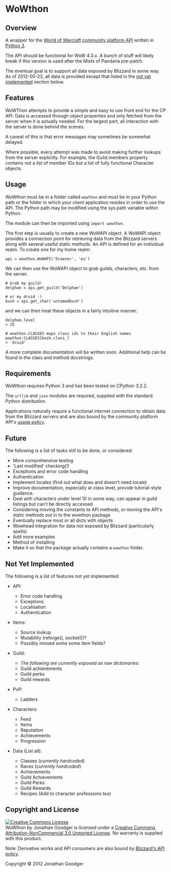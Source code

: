 ﻿# WoWthon #
## Overview ##
A wrapper for the [World of Warcraft][wow] [community platform API][api docs]
written in [Python 3][python].

The API should be functional for WoW 4.3.x. A bunch of stuff will likely break
if this version is used after the Mists of Pandaria pre-patch.

The eventual goal is to support all data exposed by Blizzard in some way.
As of 2012-05-23, all data is provided except that listed in the [not yet
implemented][nyi] section below.

[wow]: http://us.battle.net/wow/
[api docs]: http://blizzard.github.com/api-wow-docs/
[python]: http://www.python.org/
[nyi]: #not-yet-implemented

## Features ##
WoWThon attempts to provide a simple and easy to use front end for the CP API.
Data is accessed through object properties and only fetched from the server
when it is actually needed. For the largest part, all interaction with the
server is done behind the scenes.

A caveat of this is that error messages may sometimes be somewhat delayed.

Where possible, every attempt was made to avoid making further lookups from
the server explicitly. For example, the Guild.members property contains not
a list of member IDs but a list of fully functional Character objects.

## Usage ##
WoWthon must be in a folder called `wowthon` and must be in your Python path
or the folder in which your client application resides in order to use the
API. The Python path may be modified using the sys.path variable within 
Python.

The module can then be imported using `import wowthon`.

The first step is usually to create a new WoWAPI object. A WoWAPI object
provides a connection point for retrieving data from the Blizzard servers
along with several useful static methods. An API is defined for an individual
realm. To create one for my home realm:

    api = wowthon.WoWAPI('Draenor', 'eu')

We can then use the WoWAPI object to grab guilds, characters, etc. from the
server.

    # Grab my guild!
    delphae = api.get_guild('Delphae')
    
    # or my druid :)
    bush = api.get_char('untamedbush')
    
and we can then treat these objects in a fairly intuitive manner.

    delphae.level
    > 25
    
    # wowthon.CLASSES maps class ids to their English names
    wowthon.CLASSES[bush.class_]
    > 'druid'
    
A more complete documentation will be written soon. Additional help can be
found in the class and method docstrings.

## Requirements ##
WoWthon requires Python 3 and has been tested on CPython 3.2.2.

The `urllib` and `json` modules are required, supplied with the standard
Python distribution.

Applications naturally require a functional internet connection to obtain
data from the Blizzard servers and are also bound by the community platform
API's [usage policy][usage].

[usage]: http://blizzard.github.com/api-wow-docs/#idp26536

## Future ##
The following is a list of tasks still to be done, or considered:

- More comprehensive testing
- 'Last modified' checking(!)
- Exceptions and error code handling
- Authentication
- Implement locales (find out what does and doesn't need locale)
- Improve documentation, especially at class level, provide
  tutorial-style guidance.
- Deal with characters under level 10 in some way, can appear in guild
  listings but can't be directly accessed
- Considering moving the constants to API methods, or moving the
  API's static methods out in to the wowthon package
- Eventually replace most or all dicts with objects
- Wowhead integration for data not exposed by Blizzard (particularly spells)
- Add more examples
- Method of installing
- Make it so that the package actually contains a `wowthon` folder.

## Not Yet Implemented ##
The following is a list of features not yet implemented:

- API:
    - Error code handling
    - Exceptions
    - Localisation
    - Authentication

- Items:
    - Source lookup
    - Mutability (reforge(), socket())?
    - Possibly missed some some item fields?

- Guild:
    - *The following are currently exposed as raw dictionaries*:
    - Guild achievements
    - Guild perks
    - Guild rewards

- PvP:
    - Ladders

- Characters:
    - Feed
    - Items
    - Reputation
    - Achievements
    - Progression

- Data (List all):
    - Classes (*currently hardcoded*)
    - Races (*currently hardcoded*)
    - Achievements
    - Guild Achievements
    - Guild Perks
    - Guild Rewards
    - Recipes (Add to character professions too)
    
## Copyright and License ##
<a rel="license" href="http://creativecommons.org/licenses/by-nc/3.0/">
<img alt="Creative Commons License" style="border-width:0"
src="http://i.creativecommons.org/l/by-nc/3.0/88x31.png" />
</a><br /><span xmlns:dct="http://purl.org/dc/terms/" property="dct:title">
WoWthon</span> by <span xmlns:cc="http://creativecommons.org/ns#" 
property="cc:attributionName">Jonathan Goodger</span> is licensed under a 
<a rel="license" href="http://creativecommons.org/licenses/by-nc/3.0/">
Creative Commons Attribution-NonCommercial 3.0 Unported License</a>.
No warranty is supplied with this product.

Note: Derivative works and API consumers are also bound by
[Blizzard's API policy][api policy].

Copyright © 2012 Jonathan Goodger

[api policy]: http://blizzard.github.com/api-wow-docs/#idp56608